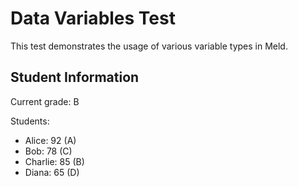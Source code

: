 # Data Variables Test

This test demonstrates the usage of various variable types in Meld.




## Student Information

Current grade: B

Students:
- Alice: 92 (A)
- Bob: 78 (C)
- Charlie: 85 (B)
- Diana: 65 (D) 